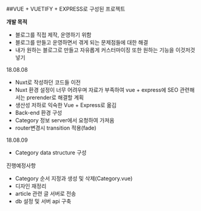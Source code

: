 ##VUE + VUETIFY + EXPRESS로 구성된 프로젝트


**개발 목적**

 - 블로그를 직접 제작, 운영하기 위함
 - 블로그를 만들고 운영하면서 겪게 되는 문제점들에 대한 해결
 - 내가 원하는 블로그로 만들고 자유롭게 커스터마이징 또한 원하는 기능을 이것저것 넣기

18.08.08
  - Nuxt로 작성하던 코드들 이전
  - Nuxt 환경 설정이 너무 어려우며 자료가 부족하여 vue + express에 SEO 관련해서는 prerender로 해결할 계획
  - 생산성 저하로 익숙한 Vue + Express로 옮김  
  - Back-end 환경 구성
  - Category 정보 server에서 요청하여 가져옴
  - router변경시 transition 적용(fade)

18.08.09
  - Category data structure 구성
  
진행예정사항
  - Category 순서 지정과 생성 및 삭제(Category.vue)
  - 디자인 재정리
  - article 관련 글 서버로 전송
  - db 설정 및 서버 api 구축
